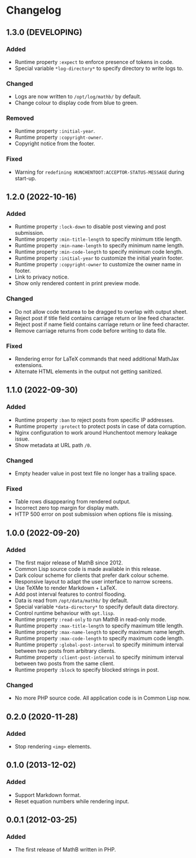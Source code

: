 Changelog
=========

1.3.0 (DEVELOPING)
------------------

### Added

- Runtime property `:expect` to enforce presence of tokens in code.
- Special variable `*log-directory*` to specify directory to write
  logs to.


### Changed

- Logs are now written to `/opt/log/mathb/` by default.
- Change colour to display code from blue to green.


### Removed

- Runtime property `:initial-year`.
- Runtime property `:copyright-owner`.
- Copyright notice from the footer.


### Fixed

- Warning for `redefining HUNCHENTOOT:ACCEPTOR-STATUS-MESSAGE` during
  start-up.


1.2.0 (2022-10-16)
------------------

### Added

- Runtime property `:lock-down` to disable post viewing and post
  submission.
- Runtime property `:min-title-length` to specify minimum title
  length.
- Runtime property `:min-name-length` to specify minimum name length.
- Runtime property `:min-code-length` to specify minimum code length.
- Runtime property `:initial-year` to customize the initial yearin
  footer.
- Runtime property `:copyright-owner` to customize the owner name in
  footer.
- Link to privacy notice.
- Show only rendered content in print preview mode.


### Changed

- Do not allow code textarea to be dragged to overlap with output
  sheet.
- Reject post if title field contains carriage return or line feed
  character.
- Reject post if name field contains carriage return or line feed
  character.
- Remove carriage returns from code before writing to data file.


### Fixed

- Rendering error for LaTeX commands that need additional MathJax
  extensions.
- Alternate HTML elements in the output not getting sanitized.


1.1.0 (2022-09-30)
------------------

### Added

- Runtime property `:ban` to reject posts from specific IP addresses.
- Runtime property `:protect` to protect posts in case of data
  corruption.
- Nginx configuration to work around Hunchentoot memory leakage issue.
- Show metadata at URL path `/0`.


### Changed

- Empty header value in post text file no longer has a trailing space.


### Fixed

- Table rows disappearing from rendered output.
- Incorrect zero top margin for display math.
- HTTP 500 error on post submission when options file is missing.


1.0.0 (2022-09-20)
------------------

### Added

- The first major release of MathB since 2012.
- Common Lisp source code is made available in this release.
- Dark colour scheme for clients that prefer dark colour scheme.
- Responsive layout to adapt the user interface to narrow screens.
- Use TeXMe to render Markdown + LaTeX.
- Add post interval features to control flooding.
- Data is read from `/opt/data/mathb/` by default.
- Special variable `*data-directory*` to specify default data
  directory.
- Control runtime behaviour with `opt.lisp`.
- Runtime property `:read-only` to run MathB in read-only mode.
- Runtime property `:max-title-length` to specify maximum title
  length.
- Runtime property `:max-name-length` to specify maximum name length.
- Runtime property `:max-code-length` to specify maximum code length.
- Runtime property `:global-post-interval` to specify minimum interval
  between two posts from arbitrary clients.
- Runtime property `:client-post-interval` to specify minimum interval
  between two posts from the same client.
- Runtime property `:block` to specify blocked strings in post.


### Changed

- No more PHP source code.  All application code is in Common Lisp
  now.


0.2.0 (2020-11-28)
------------------

### Added

- Stop rendering `<img>` elements.


0.1.0 (2013-12-02)
------------------

### Added

- Support Markdown format.
- Reset equation numbers while rendering input.


0.0.1 (2012-03-25)
------------------

### Added

- The first release of MathB written in PHP.
